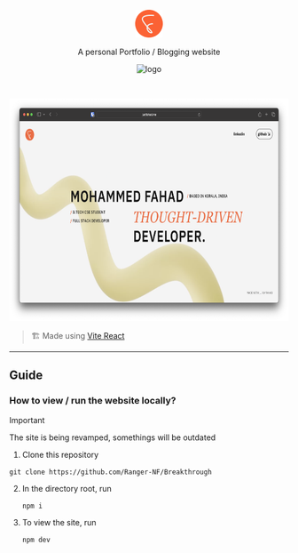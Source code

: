 <p align="center">
<img class="rounded-circle" src="public/logo.png" width="50" height="auto" title="The Breakthrough logo">
</p>

<p align="center" style="font-size: 14px;">A personal Portfolio / Blogging website</p>

<p align="center">
    <img src="https://api.netlify.com/api/v1/badges/b81598cf-b565-4a02-bcf7-08036c4d999b/deploy-status" width="125" title="logo">
</p>

<br/>

<p align="center">
    <img src="docs/new-design.png" width="auto" height="400">
</p>

> 🏗 Made using [Vite React](https://vite.dev/)

<hr>

## Guide

### How to view / run the website locally?

> [!IMPORTANT]
> The site is being revamped, somethings will be outdated

1. Clone this repository

```
git clone https://github.com/Ranger-NF/Breakthrough
```

2. In the directory root, run

   ```
   npm i
   ```
3. To view the site, run

   ```
   npm dev
   ```
